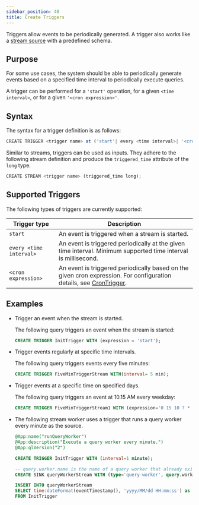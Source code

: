 ```yaml
---
sidebar_position: 40
title: Create Triggers
---
```


Triggers allow events to be periodically generated. A trigger also works like a [stream source](source-types/stream-source.md) with a predefined schema.

## Purpose

For some use cases, the system should be able to periodically generate events based on a specified time interval to periodically execute queries.

A trigger can be performed for a `'start'` operation, for a given `<time interval>`, or for a given `'<cron expression>'`.

## Syntax

The syntax for a trigger definition is as follows:

```js
CREATE TRIGGER <trigger name> at ('start'| every <time interval>| '<cron expression>');
```

Similar to streams, triggers can be used as inputs. They adhere to the following stream definition and produce the `triggered_time` attribute of the `long` type.

```js
CREATE STREAM <trigger name> (triggered_time long);
```

## Supported Triggers

The following types of triggers are currently supported:

|Trigger type| Description|
|-------------|-----------|
|`start`| An event is triggered when a stream is started.|
|`every <time interval>`| An event is triggered periodically at the given time interval. Minimum supported time interval is millisecond. |
|`<cron expression>`| An event is triggered periodically based on the given cron expression. For configuration details, see [CronTrigger](http://www.quartz-scheduler.org/documentation/quartz-2.1.7/tutorials/tutorial-lesson-06.html). |

## Examples

- Trigger an event when the stream is started.
  
  The following query triggers an event when the stream is started:

  ```sql
  CREATE TRIGGER InitTrigger WITH (expression = 'start');
  ```

- Trigger events regularly at specific time intervals.

  The following query triggers events every five minutes:

  ```sql
  CREATE TRIGGER FiveMinTriggerStream WITH(interval= 5 min);
  ```

- Trigger events at a specific time on specified days.

  The following query triggers an event at 10.15 AM every weekday:

  ```sql
  CREATE TRIGGER FiveMinTriggerStream1 WITH (expression='0 15 10 ? * MON-FRI');
  ```

- The following stream worker uses a trigger that runs a query worker every minute as the source.

  ```sql
  @App:name("runQueryWorker")
  @App:description("Execute a query worker every minute.")
  @App:qlVersion("2")

  CREATE TRIGGER InitTrigger WITH (interval=1 minute);

  -- query.worker.name is the name of a query worker that already exists in the GeoFabric.
  CREATE SINK queryWorkerStream WITH (type='query-worker', query.worker.name='queryWorkerSample')(startTime string);

  INSERT INTO queryWorkerStream
  SELECT time:dateFormat(eventTimestamp(), 'yyyy/MM/dd HH:mm:ss') as startTime
  FROM InitTrigger
  ```
